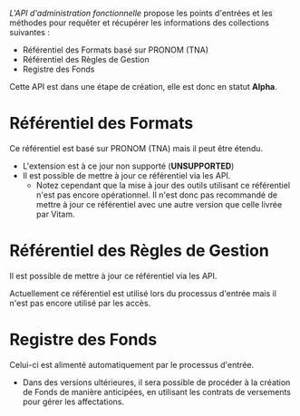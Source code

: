 *L'API d'administration fonctionnelle* propose les points d'entrées et les méthodes pour requêter et récupérer les informations des collections suivantes :

- Référentiel des Formats basé sur PRONOM (TNA)
- Référentiel des Règles de Gestion
- Registre des Fonds

Cette API est dans une étape de création, elle est donc en statut **Alpha**.

# Référentiel des Formats

Ce référentiel est basé sur PRONOM (TNA) mais il peut être étendu.
- L'extension est à ce jour non supporté (**UNSUPPORTED**)
- Il est possible de mettre à jour ce référentiel via les API.
  - Notez cependant que la mise à jour des outils utilisant ce référentiel n'est pas encore opérationnel. Il n'est donc pas recommandé de mettre à jour ce référentiel avec une autre version que celle livrée par Vitam.

# Référentiel des Règles de Gestion

Il est possible de mettre à jour ce référentiel via les API.

Actuellement ce référentiel est utilisé lors du processus d'entrée mais il n'est pas encore utilisé par les accès.

# Registre des Fonds

Celui-ci est alimenté automatiquement par le processus d'entrée.

- Dans des versions ultérieures, il sera possible de procéder à la création de Fonds de manière anticipées, en utilisant les contrats de versements pour gérer les affectations.
